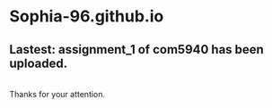 # Sophia-96.github.io
<h2>Lastest: assignment_1 of com5940 has been uploaded.</h2>
<br>Thanks for your attention.
